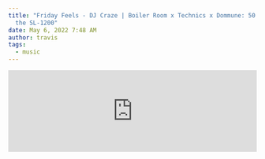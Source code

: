 ```yaml
---
title: "Friday Feels - DJ Craze | Boiler Room x Technics x Dommune: 50 years of
  the SL-1200"
date: May 6, 2022 7:48 AM
author: travis
tags:
  - music
---
```

<iframe width="100%" height="166" scrolling="no" frameborder="no" allow="autoplay" src="https://w.soundcloud.com/player/?url=https%3A//api.soundcloud.com/tracks/1254886885&color=%23ff5500&auto_play=false&hide_related=false&show_comments=true&show_user=true&show_reposts=false&show_teaser=true"></iframe>